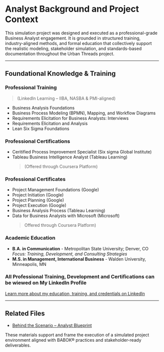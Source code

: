# Analyst Background and Project Context

This simulation project was designed and executed as a professional-grade Business Analyst engagement. It is grounded in structured training, industry-aligned methods, and formal education that collectively support the realistic modeling, stakeholder simulation, and standards-based documentation throughout the Urban Threads project.

---

## Foundational Knowledge & Training

### Professional Training 
> (LinkedIn Learning – IIBA, NASBA & PMI-aligned)
- Business Analysis Foundations  
- Business Process Modeling (BPMN), Mapping, and Workflow Diagrams  
- Requirements Elicitation for Business Analysts: Interviews  
- Requirements Elicitation and Analysis
- Lean Six Sigma Foundations

### Professional Certifications
- Ceritified Process Improvement Specialist (Six sigma Global Institute)
- Tableau Business Intelligence Analyst  (Tableau Learning)
  > (Offered through Coursera Platform)

### Professional Certificates
- Project Management Foundations (Google)
- Project Initiation  (Google)
- Project Planning  (Google)
- Project Execution  (Google)
- Business Analysis Process (Tableau Learning)  
- Data for Business Analysts with Microsoft (Microsoft)
  > Offered through Coursera Platform)

### Academic Education
- **B.A. in Communication** - Metropolitan State University; Denver, CO
  _Focus: Training, Development, and Consulting Strategies_  
- **M.S. in Management, International Business** - Walden University, Minneapolis, MN

### All Professional Training, Development and Certifications can be wiewed on My LinkedIn Profile
[Learn more about my education, training, and credentials on LinkedIn](https://www.linkedin.com/in/nicolereaves)

---

## Related Files

- [Behind the Scenario – Analyst Blueprint](./_Behind_the_Scenario.md)

These materials support and frame the execution of a simulated project environment aligned with BABOK® practices and stakeholder-ready deliverables.
